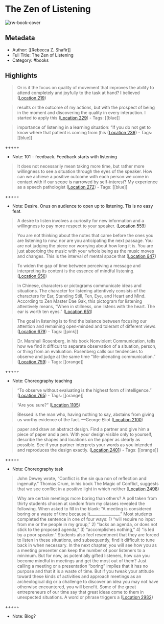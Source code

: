 # The Zen of Listening

![rw-book-cover](https://images-na.ssl-images-amazon.com/images/I/412pL0HeIaL._SL200_.jpg)

## Metadata
- Author: [[Rebecca Z. Shafir]]
- Full Title: The Zen of Listening
- Category: #books

## Highlights

> Or is it the focus on quality of movement that improves the ability to attend completely and joyfully to the task at hand? I believed ([Location 219](https://readwise.io/to_kindle?action=open&asin=B00AQ3WOTQ&location=219))


> results or the outcome of my actions, but with the prospect of being in the moment and discovering the quality in every interaction. I started to apply this ([Location 229](https://readwise.io/to_kindle?action=open&asin=B00AQ3WOTQ&location=229))
    - Tags: [[blue]] 


> importance of listening in a learning situation: “If you do not get to know where that patient is coming from (his ([Location 239](https://readwise.io/to_kindle?action=open&asin=B00AQ3WOTQ&location=239))
    - Tags: [[blue]] 


+++++ 
- Note: 101 – feedback. Feedback starts with listening


> It does not necessarily mean taking more time, but rather more willingness to see a situation through the eyes of the speaker. How can we achieve a positive outcome with each person we come in contact with if our scope is narrowed by self-interest? My experience as a speech pathologist ([Location 272](https://readwise.io/to_kindle?action=open&asin=B00AQ3WOTQ&location=272))
    - Tags: [[blue]] 


+++++ 
- Note: Desire. Onus on audience to open up to listening. Tis is no easy feat.


> A desire to listen involves a curiosity for new information and a willingness to pay more respect to your speaker. ([Location 559](https://readwise.io/to_kindle?action=open&asin=B00AQ3WOTQ&location=559))


> You are not thinking about the notes that came before the ones you are listening to now, nor are you anticipating the next passage. You are not judging the piece nor worrying about how long it is. You are just absorbing the music with your whole being as the music moves and changes. This is the interval of mental space that ([Location 647](https://readwise.io/to_kindle?action=open&asin=B00AQ3WOTQ&location=647))


> To widen the gap of time between perceiving a message and interpreting its content is the essence of mindful listening. ([Location 650](https://readwise.io/to_kindle?action=open&asin=B00AQ3WOTQ&location=650))


> In Chinese, characters or pictograms communicate ideas and situations. The character for listening attentively consists of the characters for Ear, Standing Still, Ten, Eye, and Heart and Mind. According to Zen Master Dae Gak, this pictogram for listening attentively means, “When in stillness, one listens with the heart. The ear is worth ten eyes.” ([Location 651](https://readwise.io/to_kindle?action=open&asin=B00AQ3WOTQ&location=651))


> The goal in listening is to find the balance between focusing our attention and remaining open-minded and tolerant of different views. ([Location 679](https://readwise.io/to_kindle?action=open&asin=B00AQ3WOTQ&location=679))
    - Tags: [[pink]] 


> Dr. Marshall Rosenberg, in his book Nonviolent Communication, tells how we find it difficult to separate observation of a situation, person, or thing from an evaluation. Rosenberg calls our tendencies to observe and judge at the same time “life-alienating communication.” ([Location 759](https://readwise.io/to_kindle?action=open&asin=B00AQ3WOTQ&location=759))
    - Tags: [[orange]] 


+++++ 
- Note: Choreography teaching


> “To observe without evaluating is the highest form of intelligence.” ([Location 765](https://readwise.io/to_kindle?action=open&asin=B00AQ3WOTQ&location=765))
    - Tags: [[orange]] 


> “Are you sure?” ([Location 1105](https://readwise.io/to_kindle?action=open&asin=B00AQ3WOTQ&location=1105))


> Blessed is the man who, having nothing to say, abstains from giving us worthy evidence of the fact. —George Eliot ([Location 2100](https://readwise.io/to_kindle?action=open&asin=B00AQ3WOTQ&location=2100))


> paper and draw an abstract design. Find a partner and give him a piece of paper and a pen. With your design visible only to yourself, describe the shapes and locations on the paper as clearly as possible. See if your partner interprets your words as you intended and reproduces the design exactly. ([Location 2401](https://readwise.io/to_kindle?action=open&asin=B00AQ3WOTQ&location=2401))
    - Tags: [[orange]] 


+++++ 
- Note: Choreography task


> John Dewey wrote, “Conflict is the sin qua non of reflection and ingenuity.” Thomas Crum, in his book The Magic of Conflict, suggests that we see conflict in a positive light in which neither ([Location 2498](https://readwise.io/to_kindle?action=open&asin=B00AQ3WOTQ&location=2498))


> Why are certain meetings more boring than others? A poll taken from thirty students chosen at random from my classes revealed the following. When asked to fill in the blank: “A meeting is considered boring or a waste of time because it_______________.” Most students completed the sentence in one of four ways: 1) “will require no input from me or the people in my group,” 2) “lacks an agenda, or does not stick to the proposed agenda,” 3) “accomplishes nothing,” 4) “is led by a poor speaker.” Students also feel resentment that they are forced to listen in these situations, and subsequently, find it difficult to tune back in when necessary. In the next chapter, you will see how you as a meeting presenter can keep the number of poor listeners to a minimum. But for now, as potentially gifted listeners, how can you become mindful in meetings and get the most out of them? Just calling a meeting or a presentation “boring” implies that it has no purpose and that it is a waste of time. But if you tweak your attitude toward these kinds of activities and approach meetings as an archeological dig or a challenge to discover an idea you may not have otherwise encountered, you will benefit. Some of the great entrepreneurs of our time say that great ideas come to them in unexpected situations. A word or phrase triggers a ([Location 2932](https://readwise.io/to_kindle?action=open&asin=B00AQ3WOTQ&location=2932))


+++++ 
- Note: Blog?

